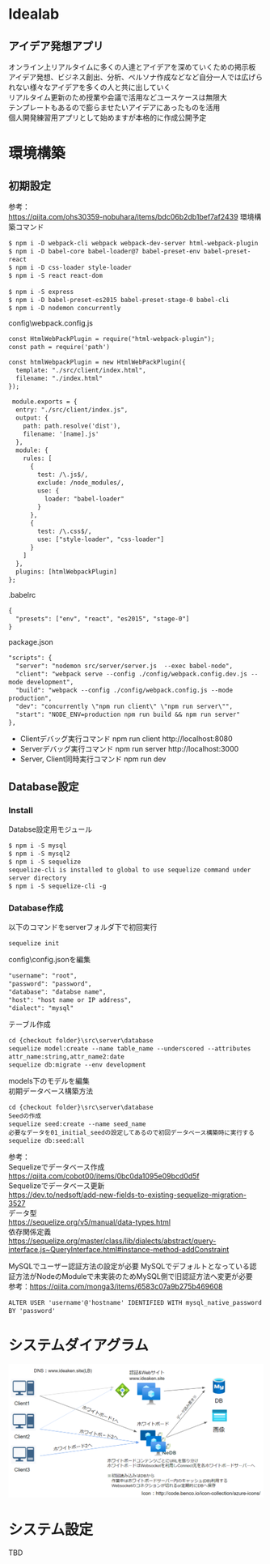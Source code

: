# Idealab
## アイデア発想アプリ  
オンライン上リアルタイムに多くの人達とアイデアを深めていくための掲示板  
アイデア発想、ビジネス創出、分析、ペルソナ作成などなど自分一人では広げられない様々なアイデアを多くの人と共に出していく  
リアルタイム更新のため授業や会議で活用などユースケースは無限大  
テンプレートもあるので膨らませたいアイデアにあったものを活用  
個人開発練習用アプリとして始めますが本格的に作成公開予定

# 環境構築
## 初期設定
参考：  
<https://qiita.com/ohs30359-nobuhara/items/bdc06b2db1bef7af2439>
環境構築コマンド
```
$ npm i -D webpack-cli webpack webpack-dev-server html-webpack-plugin
$ npm i -D babel-core babel-loader@7 babel-preset-env babel-preset-react  
$ npm i -D css-loader style-loader
$ npm i -S react react-dom

$ npm i -S express
$ npm i -D babel-preset-es2015 babel-preset-stage-0 babel-cli
$ npm i -D nodemon concurrently
```

config\webpack.config.js
```
const HtmlWebPackPlugin = require("html-webpack-plugin");
const path = require('path')
```

```
const htmlWebpackPlugin = new HtmlWebPackPlugin({
  template: "./src/client/index.html",
  filename: "./index.html"
});
```

```
 module.exports = {
  entry: "./src/client/index.js",
  output: {
    path: path.resolve('dist'),
    filename: '[name].js'
  },
  module: {
    rules: [
      {
        test: /\.js$/,
        exclude: /node_modules/,
        use: {
          loader: "babel-loader"
        }
      },
      {
        test: /\.css$/,
        use: ["style-loader", "css-loader"]
      }
    ]
  },
  plugins: [htmlWebpackPlugin]
}; 
```

.babelrc
```
{
  "presets": ["env", "react", "es2015", "stage-0"]
}
```

package.json
```
"scripts": {
  "server": "nodemon src/server/server.js  --exec babel-node",
  "client": "webpack serve --config ./config/webpack.config.dev.js --mode development",
  "build": "webpack --config ./config/webpack.config.js --mode production",
  "dev": "concurrently \"npm run client\" \"npm run server\"",
  "start": "NODE_ENV=production npm run build && npm run server"
},
```

* Clientデバッグ実行コマンド
  npm run client
  http://localhost:8080
* Serverデバッグ実行コマンド
  npm run server
  http://localhost:3000
* Server, Client同時実行コマンド
  npm run dev

## Database設定
### Install
Databse設定用モジュール
```
$ npm i -S mysql
$ npm i -S mysql2
$ npm i -S sequelize
sequelize-cli is installed to global to use sequelize command under server directory
$ npm i -S sequelize-cli -g
```
### Database作成
以下のコマンドをserverフォルダ下で初回実行
```
sequelize init
```
config\config.jsonを編集
```
"username": "root",
"password": "password",
"database": "databse name",
"host": "host name or IP address",
"dialect": "mysql"
```
テーブル作成
```
cd {checkout folder}\src\server\database
sequelize model:create --name table_name --underscored --attributes attr_name:string,attr_name2:date
sequelize db:migrate --env development
```
models下のモデルを編集  
初期データベース構築方法  
```
cd {checkout folder}\src\server\database
Seedの作成  
sequelize seed:create --name seed_name
必要なデータを01_initial_seedの設定してあるので初回データベース構築時に実行する  
sequelize db:seed:all
```

参考：  
Sequelizeでデータベース作成  
https://qiita.com/cobot00/items/0bc0da1095e09bcd0d5f  
Sequelizeでデータベース更新  
https://dev.to/nedsoft/add-new-fields-to-existing-sequelize-migration-3527  
データ型  
https://sequelize.org/v5/manual/data-types.html  
依存関係定義  
https://sequelize.org/master/class/lib/dialects/abstract/query-interface.js~QueryInterface.html#instance-method-addConstraint  

MySQLでユーザー認証方法の設定が必要
MySQLでデフォルトとなっている認証方法がNodeのModuleで未実装のためMySQL側で旧認証方法へ変更が必要  
参考：https://qiita.com/monga3/items/6583c07a9b275b469608
```
ALTER USER 'username'@'hostname' IDENTIFIED WITH mysql_native_password BY 'password'
```

# システムダイアグラム
![システムダイアグラム](/file/system_diagram.PNG)

# システム設定
TBD


